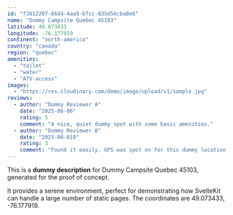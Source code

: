 ```yaml
---
id: "f3812207-66d4-4aa9-b7cc-835d56cba8e6"
name: "Dummy Campsite Quebec 45103"
latitude: 49.073433
longitude: -76.177919
continent: "north-america"
country: "canada"
region: "quebec"
amenities:
  - "toilet"
  - "water"
  - "ATV-access"
images:
  - "https://res.cloudinary.com/demo/image/upload/v1/sample.jpg"
reviews:
  - author: "Dummy Reviewer A"
    date: "2025-06-06"
    rating: 5
    comment: "A nice, quiet dummy spot with some basic amenities."
  - author: "Dummy Reviewer B"
    date: "2025-08-019"
    rating: 3
    comment: "Found it easily. GPS was spot on for this dummy location."
---
```


This is a **dummy description** for Dummy Campsite Quebec 45103, generated for the proof of concept.

It provides a serene environment, perfect for demonstrating how SvelteKit can handle a large number of static pages. The coordinates are 49.073433, -76.177919.
